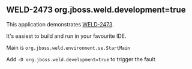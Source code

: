 WELD-2473 org.jboss.weld.development=true 
--

This application demonstrates [WELD-2473](https://issues.jboss.org/browse/WELD-2473).

It's easiest to build and run in your favourite IDE.

Main is `org.jboss.weld.environment.se.StartMain`

Add `-D org.jboss.weld.development=true` to trigger the fault





